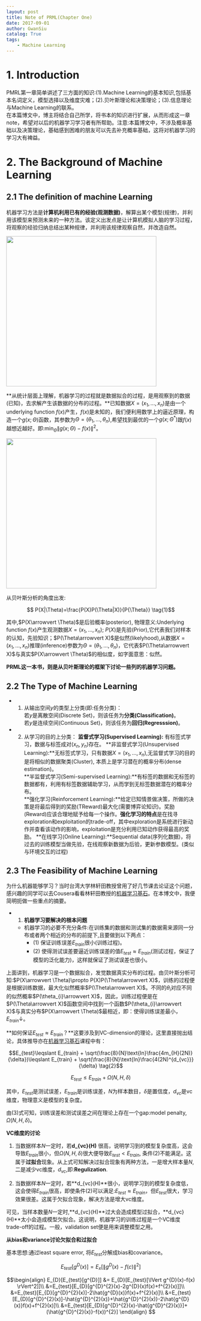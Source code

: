 ```yaml
---
layout: post
title: Note of PRML(Chapter One)
date: 2017-09-01
author: GwanSiu
catalog: True
tags:
    - Machine Learning
---
```

# 1. Introduction
 PMRL第一章简单讲述了三方面的知识:(1).Machine Learning的基本知识,包括基本名词定义，模型选择以及维度灾难；(2).贝叶斯理论和决策理论；(3).信息理论与Machine Learning的联系。  
 在本篇博文中，博主将结合自己所学，将书本的知识进行扩展，从而形成这一章note，希望对以后的机器学习学习者有所帮助。注意:本篇博文中，不涉及概率基础以及决策理论，基础感到困难的朋友可以先去补充概率基础，这将对机器学习的学习大有裨益。

# 2. The Background of Machine Learning
## 2.1 The definition of machine Learning
机器学习方法是**计算机利用已有的经验(观测数据)**，解算出某个模型(规律)，并利用该模型来预测未来的一种方法。该定义出发点是让计算机模拟人脑的学习过程，将观察的经验归纳总结出某种规律，并利用该规律观察自然，并改造自然。

<img src="http://static.zybuluo.com/GwanSiu/f3sj16wbys8cbhterddb0ghy/image.png" width="400" height="400"/>

**从统计层面上理解，机器学习的过程就是数据拟合的过程，是用观察到的数据(已知)，去求解产生该数据的分布的过程。**已知数据$X=(x_{1},...,x_{n})$是由一个underlying function $f(x)$产生，$f(x)$是未知的，我们便利用数学上的逼近原理，构造一个$g(x;\Theta)$函数，其参数为$\Theta=(\theta_{1},...,\theta_{n})$,希望找到最优的一个$g(x;\Theta^{*})$跟$f(x)$越想近越好。即:$\text{min}_{\Theta}\lVert g(x;\Theta)-f(x)\rVert^{2}$。

<img src="http://static.zybuluo.com/GwanSiu/oznibj01zr53vjx4gwbn6ggc/image.png" width="400" height="400"/>

从贝叶斯分析的角度出发:

$$ P(X|\Theta)=\frac{P(X)P(\Theta|X)}{P{\Theta}} \tag{1}$$

其中,$P(X\arrowvert \Theta)$是后验概率(posterior), 物理意义:Underlying function $f(x)$产生观测数据$X=(x_{1},...,x_{n})$; $P(X)$是先验(Prior),它代表我们对样本的认知，先验知识；$P(\Theta\arrowvert X)$是似然(likelyhood),从数据$X=(x_{1},...,x_{n})$推理(inference)参数为$\Theta=(\theta_{1},...,\theta_{n})$，它代表$P(\Theta\arrowvert X)$与真实$P(X\arrowvert \Theta)$的相似度，如字面意思：似然。

**PRML这一本书，则是从贝叶斯理论的框架下讨论一些列的机器学习问题。**


## 2.2 The Type of Machine Learning
- 1. 从输出空间$y$的类型上分类(即:任务分类)：  
若$y$是离散空间(Discrete Set)，则该任务为**分类(Classification)**。  
若$y$是连续空间(Continuous Set)，则该任务为**回归(Regresssion)**。
- 2. 从学习的目的上分类：
**监督式学习(Supervised Learning):** 有标签式学习，数据与标签成对$(x_{n},y_{n})$存在。 
**非监督式学习(Unsupervised Learning):**无标签式学习，只有数据$X=(x_{1},...,x_{n})$,无监督式学习的目的是将相似的数据聚类(Cluster), 本质上是学习潜在的概率分布(dense estimation)。  
**半监督式学习(Semi-supervised Learning):**有标签的数据和无标签的数据都有，利用有标签数据辅助学习，从而学到无标签数据潜在的概率分布。  
**强化学习(Reinforcement Learning):**给定已知情景做决策，所做的决策是将最后得到的奖励(TReward)最大化(需要博弈论知识)。奖励(Reward)应该合理地赋予给每一个操作。**强化学习的特点**是在找寻exploration和exploitation的trade-off，其中exploration是系统进行新动作并查看该动作的影响，exploitation是充分利用已知动作获得最高的奖励。
**在线学习(Online Learning):**Sequential data(序列化数据)，将过去的训练模型当做先验，在线观察新数据为后验，更新参数模型。(类似与环境交互的过程)

## 2.3 The Feasibility of Machine Learning
为什么机器能够学习？当时台湾大学林轩田教授曾用了好几节课去论证这个问题，感兴趣的同学可以去Cousera看看林轩田教授的[机器学习基石](https://www.coursera.org/learn/ntumlone-mathematicalfoundations)。在本博文中，我便简明扼做一些重点的摘要。

- 1. **机器学习要解决的根本问题**
    -  机器学习的必要不充分条件:在训练集的数据和测试集的数据需来源同一分布或者两个相近的分布的前提下,且要做到以下两点：
        - (1) 保证训练误差$E_{train}$很小(训练过程)。
        - (2) 使得测试误差要逼近训练误差的值$E_{test}\approx E_{train}$(测试过程，保证了模型的泛化能力)，这样就保证了测试误差也很小。  

上面讲到，机器学习是一个数据拟合，发觉数据真实分布的过程。由贝叶斯分析可知:$P(X\arrowvert \Theta)\propto P(X)P(\Theta\arrowvert X)$，训练的过程便是根据训练数据，最大化似然概率$P(\Theta\arrowvert X)$。不同的$\theta_{i}$对应不同的似然概率$P(\theta_{i}\arrowvert X)$，因此，训练过程便是在$P(\Theta\arrowvert X)$函数空间中找到一个函数$P(\theta_{i}\arrowvert X)$与真实分布$P(X\arrowvert \Theta)$最相近，即：使得训练误差最小，$E_{train}\downarrow$。

**如何保证$E_{test}\approx E_{train}$？**这要涉及到VC-dimension的理论，这里直接抛出结论，具体推导亦在[机器学习基石](https://www.coursera.org/learn/ntumlone-mathematicalfoundations)课程中有：

$$E_{test}\leqslant E_{train} + \sqrt(\frac{8}{N}\text{In}\frac{4m_{H}(2N)}{\delta})\leqslant E_{train} + \sqrt(\frac{8}{N}\text{In}\frac{4(2N)^{d_{vc}}}{\delta} \tag{2}$$

$$E_{test}\leqslant E_{train} + \Omega(N,H,\delta) \tag{3}$$

其中，$E_{test}$是测试误差，$E_{train}$是训练误差，$N$为样本数目，$\delta$是置信度，$d_{vc}$是vc维度，物理意义是模型的复杂度。

由(3)式可知，训练误差和测试误差之间在理论上存在一个gap:model penalty, $\Omega(N,H,\delta)$。

**VC维度的讨论**  
1. 当数据样本$N$一定时，若**d_{vc}(H)** 很高，说明学习到的模型复杂度高，这会导致$E_{train}$很小，但$\Omega(N,H,\delta)$很大便导致$E_{test} < E_{train}$, 条件(2)不能满足。这属于**过拟合**现象。从上式可知解决过拟合现象有两种方法，一是增大样本量$N$,二是减少vc维度，$d_{vc}$,即:**Regulization**.

2. 当数据样本$N$一定时，若**d_{vc}(H)**很小，说明学习到的模型复杂度低，这会使得$E_{train}$很高，即使条件(2)可以满足:$E_{test}\approx E_{train}$，但$E_{test}$很大，学习效果很差。这属于欠拟合现象，解决方法是增大vc维度。

可见，当样本数量$N$一定时,**d_{vc}(H)**过大会造成模型过拟合，**d_{vc}(H)**太小会造成模型欠拟合。这说明，机器学习的训练过程是一个VC维度trade-off的过程。一般，validation set便是用来调整模型之用。

**从bias和variance讨论欠拟合和过拟合**

基本思想:通过least square error, 将$E_{test}$分解成bias和covariance。

$$E_{test}[g^{D}(x)] = E_{x}[\lVert g^{D}(x)-f(c)\rVert^{2}] \tag{4}$$

$$\begin{align}
E_{D}[E_{test}[g^{D}]] &= E_{D}[E_{test}[\lVert g^{D}(x)-f(x) \rVert^2]]\\
&=E_{test}[E_{D}[g^{D}^{2}(x)-2g^{D}(x)f(x)+f^{2}(x)]]\\
&=E_{test}[E_{D}[g^{D}^{2}(x)]-2\hat{g^{D}(x)}f(x)+f^{2}(x)]\\
&=E_{test}[E_{D}[g^{D}^{2}(x)]-\hat{g^{D}^{2}(x)}+\hat{g^{D}^{2}(x)}-2\hat{g^{D}(x)}f(x)+f^{2}(x)]\\
&=E_{test}[E_{D}[g^{D}^{2}(x)-\hat{g^{D}^{2}(x)}]+(\hat{g^{D}^{2}(x)}-f(x))^{2}]
\end{align}
$$

